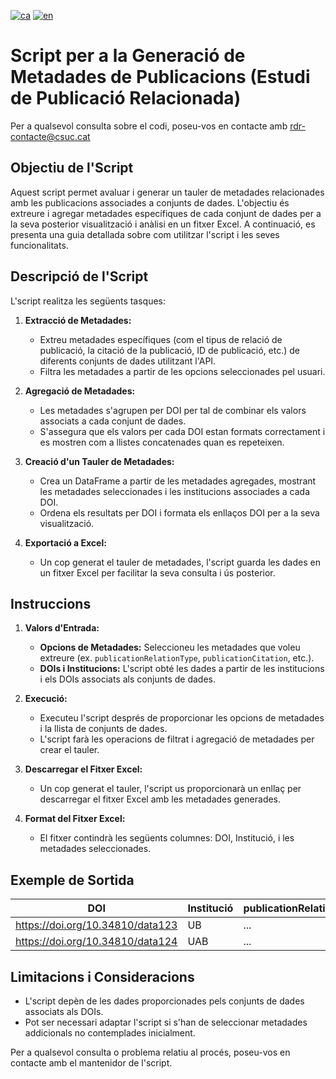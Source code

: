 [![ca](https://img.shields.io/badge/lang-ca-blue.svg)](https://github.com/CSUC/RDR-scripts/blob/main/REVISAT/README.md)
[![en](https://img.shields.io/badge/lang-en-green.svg)](https://github.com/CSUC/RDR-scripts/blob/main/REVISAT/README_ENG.md)
# Script per a la Generació de Metadades de Publicacions (Estudi de Publicació Relacionada)
Per a qualsevol consulta sobre el codi, poseu-vos en contacte amb rdr-contacte@csuc.cat

## Objectiu de l'Script

Aquest script permet avaluar i generar un tauler de metadades relacionades amb les publicacions associades a conjunts de dades. L'objectiu és extreure i agregar metadades específiques de cada conjunt de dades per a la seva posterior visualització i anàlisi en un fitxer Excel. A continuació, es presenta una guia detallada sobre com utilitzar l'script i les seves funcionalitats.

## Descripció de l'Script

L'script realitza les següents tasques:

1. **Extracció de Metadades:**
    - Extreu metadades específiques (com el tipus de relació de publicació, la citació de la publicació, ID de publicació, etc.) de diferents conjunts de dades utilitzant l'API.
    - Filtra les metadades a partir de les opcions seleccionades pel usuari.

2. **Agregació de Metadades:**
    - Les metadades s'agrupen per DOI per tal de combinar els valors associats a cada conjunt de dades.
    - S'assegura que els valors per cada DOI estan formats correctament i es mostren com a llistes concatenades quan es repeteixen.

3. **Creació d'un Tauler de Metadades:**
    - Crea un DataFrame a partir de les metadades agregades, mostrant les metadades seleccionades i les institucions associades a cada DOI.
    - Ordena els resultats per DOI i formata els enllaços DOI per a la seva visualització.

4. **Exportació a Excel:**
    - Un cop generat el tauler de metadades, l'script guarda les dades en un fitxer Excel per facilitar la seva consulta i ús posterior.

## Instruccions

1. **Valors d'Entrada:**
    - **Opcions de Metadades:** Seleccioneu les metadades que voleu extreure (ex. `publicationRelationType`, `publicationCitation`, etc.).
    - **DOIs i Institucions:** L'script obté les dades a partir de les institucions i els DOIs associats als conjunts de dades.

2. **Execució:**
    - Executeu l'script després de proporcionar les opcions de metadades i la llista de conjunts de dades.
    - L'script farà les operacions de filtrat i agregació de metadades per crear el tauler.

3. **Descarregar el Fitxer Excel:**
    - Un cop generat el tauler, l'script us proporcionarà un enllaç per descarregar el fitxer Excel amb les metadades generades.

4. **Format del Fitxer Excel:**
    - El fitxer contindrà les següents columnes: DOI, Institució, i les metadades seleccionades.

## Exemple de Sortida

| DOI                                | Institució | publicationRelationType | publicationCitation | publicationIDType | publicationIDNumber | publicationURL |
|------------------------------------|-------------|-------------------------|---------------------|--------------------|----------------------|----------------|
| https://doi.org/10.34810/data123   | UB          | ...                     | ...                 | ...                | ...                  | ...            |
| https://doi.org/10.34810/data124   | UAB         | ...                     | ...                 | ...                | ...                  | ...            |

## Limitacions i Consideracions

- L'script depèn de les dades proporcionades pels conjunts de dades associats als DOIs.
- Pot ser necessari adaptar l'script si s'han de seleccionar metadades addicionals no contemplades inicialment.

Per a qualsevol consulta o problema relatiu al procés, poseu-vos en contacte amb el mantenidor de l'script.
